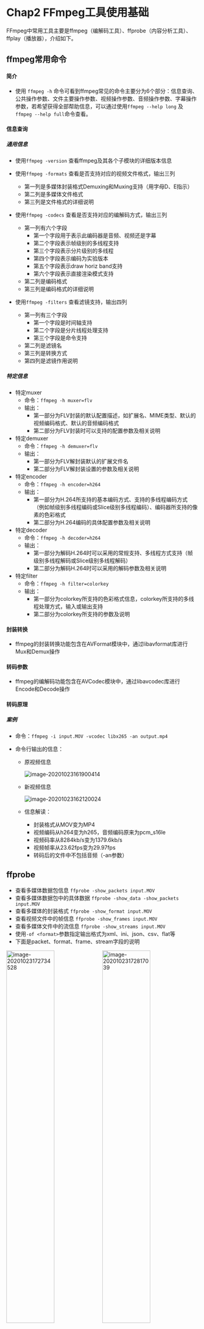 # Chap2 FFmpeg工具使用基础

FFmpeg中常用工具主要是ffmpeg（编解码工具）、ffprobe（内容分析工具）、ffplay（播放器），介绍如下。

## ffmpeg常用命令

#### 简介

* 使用 ``ffmpeg -h`` 命令可看到ffmpeg常见的命令主要分为6个部分：信息查询、公共操作参数、文件主要操作参数、视频操作参数、音频操作参数、字幕操作参数，若希望获得全部帮助信息，可以通过使用``ffmpeg --help long`` 及 ``ffmpeg --help full``命令查看。

#### 信息查询

##### 通用信息

* 使用``ffmpeg -version`` 查看ffmpeg及其各个子模块的详细版本信息

* 使用``ffmpeg -formats`` 查看是否支持对应的视频文件格式，输出三列
  * 第一列是多媒体封装格式Demuxing和Muxing支持（用字母D、E指示）
  * 第二列是多媒体文件格式
  * 第三列是文件格式的详细说明
* 使用``ffmpeg -codecs`` 查看是否支持对应的编解码方式，输出三列
  * 第一列有六个字段
    * 第一个字段用于表示此编码器是音频、视频还是字幕
    * 第二个字段表示帧级别的多线程支持
    * 第三个字段表示分片级别的多线程
    * 第四个字段表示编码为实验版本
    * 第五个字段表示draw horiz band支持
    * 第六个字段表示直接渲染模式支持
  * 第二列是编码格式
  * 第三列是编码格式的详细说明
* 使用``ffmpeg -filters`` 查看滤镜支持，输出四列
  * 第一列有三个字段
    * 第一个字段是时间轴支持
    * 第二个字段是分片线程处理支持
    * 第三个字段是命令支持
  * 第二列是滤镜名
  * 第三列是转换方式
  * 第四列是滤镜作用说明

##### 特定信息

* 特定muxer
  * 命令：``ffmpeg -h muxer=flv``
  * 输出：
    * 第一部分为FLV封装的默认配置描述，如扩展名、MIME类型、默认的视频编码格式、默认的音频编码格式
    * 第二部分为FLV封装时可以支持的配置参数及相关说明
* 特定demuxer
  * 命令：``ffmpeg -h demuxer=flv``
  * 输出：
    * 第一部分为FLV解封装默认的扩展文件名
    * 第二部分为FLV解封装设置的参数及相关说明
* 特定encoder
  * 命令：``ffmpeg -h encoder=h264``
  * 输出：
    * 第一部分为H.264所支持的基本编码方式、支持的多线程编码方式（例如帧级别多线程编码或Slice级别多线程编码）、编码器所支持的像素的色彩格式
    * 第二部分为H.264编码的具体配置参数及相关说明
* 特定decoder
  * 命令：``ffmpeg -h decoder=h264``
  * 输出：
    * 第一部分为解码H.264时可以采用的常规支持、多线程方式支持（帧级别多线程解码或Slice级别多线程解码）
    * 第二部分为解码H.264时可以采用的解码参数及相关说明
* 特定filter
  * 命令：``ffmpeg -h filter=colorkey``
  * 输出：
    * 第一部分为colorkey所支持的色彩格式信息，colorkey所支持的多线程处理方式，输入或输出支持
    * 第二部分为colorkey所支持的参数及说明

#### 封装转换

* ffmpeg的封装转换功能包含在AVFormat模块中，通过libavformat库进行Mux和Demux操作

#### 转码参数

* ffmpeg的编解码功能包含在AVCodec模块中，通过libavcodec库进行Encode和Decode操作

#### 转码原理

##### 案例

* 命令：``ffmpeg -i input.MOV -vcodec libx265 -an output.mp4``

* 命令行输出的信息：

  * 原视频信息

    ![image-20201023161900414](https://tva1.sinaimg.cn/large/0081Kckwly1gjzcajzzarj31uk0pwak1.jpg)

  * 新视频信息

    ![image-20201023162120024](https://tva1.sinaimg.cn/large/0081Kckwly1gjzccy0tsmj31i60mmthv.jpg)

  * 信息解读：

    * 封装格式从MOV变为MP4
    * 视频编码从h264变为h265，音频编码原来为pcm_s16le
    * 视频码率从8284kb/s变为1379.6kb/s
    * 视频帧率从23.62fps变为29.97fps
    * 转码后的文件中不包括音频（-an参数）

## ffprobe

* 查看多媒体数据包信息 ``ffprobe -show_packets input.MOV``
* 查看多媒体数据包中的具体数据 ``ffprobe -show_data -show_packets input.MOV``
* 查看多媒体的封装格式 ``ffprobe -show_format input.MOV``
* 查看视频文件中的帧信息 ``ffprobe -show_frames input.MOV``
* 查看多媒体文件中的流信息 ``ffprobe -show_streams input.MOV``
* 使用``-of <format>``参数指定输出格式为xml、ini、json、csv、flat等
* 下面是packet、format、frame、stream字段的说明

<img src="https://tva1.sinaimg.cn/large/0081Kckwly1gjze9vd32uj312s0hcgs9.jpg" alt="image-20201023172734528" style="width:50%;" /><img src="https://tva1.sinaimg.cn/large/0081Kckwly1gjzealej2mj312y0ewn1z.jpg" alt="image-20201023172817039" style="width:50%;" />

<img src="https://tva1.sinaimg.cn/large/0081Kckwly1gjzeazxxm5j312e0qqai0.jpg" alt="image-20201023172840158" style="width:50%;" /><img src="https://tva1.sinaimg.cn/large/0081Kckwly1gjzebeci8qj312g0o0qa0.jpg" alt="image-20201023172903373" style="width:50%;" />

​	         

<img src="https://tva1.sinaimg.cn/large/0081Kckwly1gjzebyxj6hj31260bw0w4.jpg" alt="image-20201023172936172" style="width:50%;" />

## ffplay

* ffplay不仅仅是播放器，同时也是测试ffmpeg的codec引擎、format引擎、filter引擎的工具，且还可以进行可视化的媒体参数分析，可通过``ffplay -h`` 进行查看

<img src="https://tva1.sinaimg.cn/large/0081Kckwly1gjzeefhvagj31260nyn53.jpg" alt="image-20201023173157854" style="width:50%;" /><img src="https://tva1.sinaimg.cn/large/0081Kckwly1gjzejkzau6j312a0r0wpy.jpg" alt="image-20201023173654895" style="width:50%;" />

#### 案例

* 从视频的第30秒开始播放，播放10秒钟的文件：``ffplay -ss 30 -t 10 output.mp4``
* 窗口自定义标题播放网络直播流：``ffplay -window_title "test" rtmp://up.v.test.com/live/stream``
* 视频流中出现多个项目时，需要手动指定：``ffplay -vst 4 -ast 5 input.ts``
* 通过filter加载字幕文件：``ffplay -vf "subtitles=input.rst" output.mp4``

* 播放音频时显示音频波形：``ffplay -showmode 1 output.mp3``